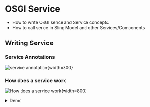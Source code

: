 # OSGI Service

> 
- How to write OSGI serice and Service concepts.
- How to call serice in Sling Model and other Services/Components

## Writing Service

### Service Annotations
![service annotation](/assets/img/aem/osgi-service-2.png){width=800}

### How does a service work 
![How does a service work](/assets/img/aem/osgi-service-3.png){width=800}


<details>
<summary>Demo</summary>
```java

@Component(service = GetTitleService.class, immediate = true)
public class GetTitleServiceImpl implements GetTitleService {

	private static final Logger LOG = LoggerFactory.getLogger(GetTitleServiceImpl.class);

	private ResourceResolverFactory resourceResolverFactory;

	//When Reference annotation is disallowed on fields, the solution is following
	@Reference
	public void bindResourceResolverFactory(ResourceResolverFactory resourceResolverFactory) {
		this.resourceResolverFactory = resourceResolverFactory;
	}

	@Reference
	public void unbindResourceResolverFactory(ResourceResolverFactory resourceResolverFactory) {
		this.resourceResolverFactory = resourceResolverFactory;
	}

	@Override
	public String getTitle() {
		try {
			//get ResourceResolver
			@SuppressWarnings("deprecation")
			ResourceResolver resourceResolver = resourceResolverFactory.getAdministrativeResourceResolver(null);
	   // get Resource
			Resource resource = resourceResolver.getResource("/content/htlblog/author");

			// get property  using adaptTo(), can also using getValueMap();
			ValueMap valueMap = resource.adaptTo(ValueMap.class);
			String title = valueMap.get("title", String.class);

			return title;
		} catch (Exception e) {
			LOG.info("\n Login Exception {} ", e.getMessage());
			return "error";
		}
	}
}

```
</details>


## Multiple Service Implementation
![Multiple service](/assets/img/aem/multi-service-call.png){width=800}

![Multiple service](/assets/img/aem/multi-service-call-2.png){width=800}

